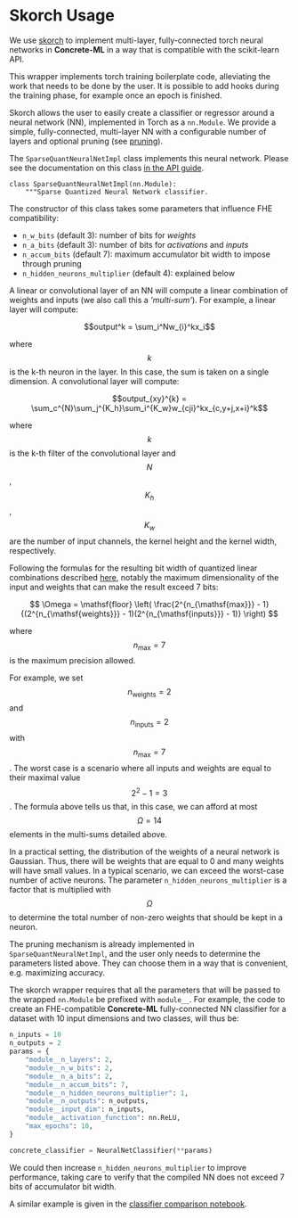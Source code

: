 # Skorch Usage

We use [skorch](https://skorch.readthedocs.io/en/stable/) to implement multi-layer, fully-connected
torch neural networks in **Concrete-ML** in a way that is compatible with the scikit-learn API.

This wrapper implements torch training boilerplate code, alleviating the work that needs to be done
by the user. It is possible to add hooks during the training phase, for example once an epoch
is finished.

Skorch allows the user to easily create a classifier or regressor around a neural network (NN), implemented
in Torch as a `nn.Module`. We provide a simple, fully-connected, multi-layer NN with a configurable
number of layers and optional pruning (see [pruning](../../user/explanation/pruning.md)).

The `SparseQuantNeuralNetImpl` class implements this neural network. Please see the documentation on this class [in the API guide](../../_apidoc/concrete.ml.sklearn.html#concrete.ml.sklearn.qnn.SparseQuantNeuralNetImpl).

```
class SparseQuantNeuralNetImpl(nn.Module):
    """Sparse Quantized Neural Network classifier.
```

The constructor of this class takes some parameters that influence FHE compatibility:

- `n_w_bits` (default 3): number of bits for _weights_
- `n_a_bits` (default 3): number of bits for _activations_ and _inputs_
- `n_accum_bits` (default 7): maximum accumulator bit width to impose through pruning
- `n_hidden_neurons_multiplier` (default 4): explained below

A linear or convolutional layer of an NN will compute a linear combination of weights and inputs (we also call this a  _'multi-sum'_). For example, a linear layer will compute:

$$output^k = \sum_i^Nw_{i}^kx_i$$

where $$k$$ is the k-th neuron in the layer. In this case, the sum is taken on a single dimension. A convolutional layer will compute:

$$output_{xy}^{k} = \sum_c^{N}\sum_j^{K_h}\sum_i^{K_w}w_{cji}^kx_{c,y+j,x+i}^k$$

where $$k$$ is the k-th filter of the convolutional layer and $$N$$, $$K_h$$, $$K_w$$ are the number of input channels, the kernel height and the kernel width, respectively.

Following the formulas for the resulting bit width of quantized linear combinations described [here](../../user/howto/reduce_needed_precision.md), notably the maximum dimensionality of the input and weights that can make the result exceed 7 bits:

$$ \Omega = \mathsf{floor} \left( \frac{2^{n_{\mathsf{max}}} - 1}{(2^{n_{\mathsf{weights}}} - 1)(2^{n_{\mathsf{inputs}}} - 1)} \right) $$

where $$ n_{\mathsf{max}} = 7 $$ is the maximum precision allowed.

For example, we set $$ n_{\mathsf{weights}} = 2$$ and $$ n_{\mathsf{inputs}} = 2$$ with $$ n_{\mathsf{max}} = 7$$. The worst case is a scenario where all inputs and weights are equal to their maximal value $$2^2-1=3$$. The formula above tells us that, in this case, we can afford at most $$ \Omega = 14 $$ elements in the multi-sums detailed above.

In a practical setting, the distribution of the weights of a neural network is Gaussian. Thus, there will be weights that are equal to 0 and many weights will have small values. In a typical scenario, we can exceed the worst-case number of active neurons. The parameter `n_hidden_neurons_multiplier` is a factor that is multiplied with $$\Omega$$ to determine the total number of non-zero weights that should be kept in a neuron.

The pruning mechanism is already implemented in `SparseQuantNeuralNetImpl`, and the user only needs to determine the parameters listed above. They can choose them in a way that is convenient, e.g. maximizing accuracy.

The skorch wrapper requires that all the parameters that will be passed to the wrapped `nn.Module` be prefixed with `module__`. For example, the code to create an FHE-compatible **Concrete-ML** fully-connected NN classifier for a dataset with 10 input dimensions and two classes, will thus be:

<!--pytest-codeblocks:skip-->

```python
n_inputs = 10
n_outputs = 2
params = {
    "module__n_layers": 2,
    "module__n_w_bits": 2,
    "module__n_a_bits": 2,
    "module__n_accum_bits": 7,
    "module__n_hidden_neurons_multiplier": 1,
    "module__n_outputs": n_outputs,
    "module__input_dim": n_inputs,
    "module__activation_function": nn.ReLU,
    "max_epochs": 10,
}

concrete_classifier = NeuralNetClassifier(**params)
```

We could then increase `n_hidden_neurons_multiplier` to improve performance, taking care to verify that the compiled NN does not exceed 7 bits of accumulator bit width.

A similar example is given in the [classifier comparison notebook](../../user/advanced_examples/ClassifierComparison.ipynb).
